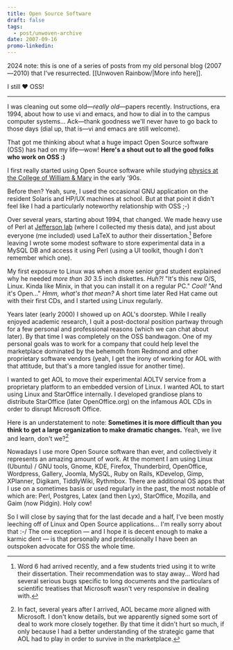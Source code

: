 ```yaml
---
title: Open Source Software
draft: false
tags:
  - post/unwoven-archive
date: 2007-09-16
promo-linkedin:
---
```

2024 note: this is one of a series of posts from my old personal blog (2007—2010) that I've resurrected. [[Unwoven Rainbow/|More info here]].

I still ❤ OSS!

---

I was cleaning out some old—_really old_—papers recently. Instructions, era 1994, about how to use vi and emacs, and how to dial in to the campus computer systems... Ack—thank goodness we'll never have to go back to those days (dial up, that is—vi and emacs are still welcome).  
  
That got me thinking about what a huge impact Open Source software (OSS) has had on my life—wow! **Here's a shout out to all the good folks who work on OSS :)**  
  
I first really started using Open Source software while studying [physics at the College of William & Mary](http://www.wm.edu/physics/ "External link to http://www.wm.edu/physics/") in the early '90s.  
  
Before then? Yeah, sure, I used the occasional GNU application on the resident Solaris and HP/UX machines at school. But at that point it didn't feel like I had a particularly noteworthy relationship with OSS ;-)  
  
Over several years, starting about 1994, that changed. We made heavy use of Perl at [Jefferson lab](http://www.jlab.org/ "External link to http://www.jlab.org/") (where I collected my thesis data), and just about everyone (me included) used LaTeX to author their dissertation.[^1] Before leaving I wrote some modest software to store experimental data in a MySQL DB and access it using Perl (using a UI toolkit, though I don't remember which one).  
  
My first exposure to Linux was when a more senior grad student explained why he needed _more than 30_ 3.5 inch diskettes. _Huh?!_ "It's this new O/S, Linux. Kinda like Minix, in that you can install it on a regular PC." _Cool!_ "And it's Open..." _Hmm, what's that mean?_ A short time later Red Hat came out with their first CDs, and I started using Linux regularly.  
  
Years later (early 2000) I showed up on AOL's doorstep. While I really enjoyed academic research, I quit a post-doctoral position partway through for a few personal and professional reasons (which we can chat about later). By that time I was completely on the OSS bandwagon. One of my personal goals was to work for a company that could help level the marketplace dominated by the behemoth from Redmond and other proprietary software vendors (yeah, I get the irony of working for AOL with that attitude, but that's a more tangled issue for another time).  
  
I wanted to get AOL to move their experimental AOLTV service from a proprietary platform to an embedded version of Linux. I wanted AOL to start using Linux and StarOffice internally. I developed grandiose plans to distribute StarOffice (later OpenOffice.org) on the infamous AOL CDs in order to disrupt Microsoft Office.  
  
Here is an understatement to note: **Sometimes it is more difficult than you think to get a large organization to make dramatic changes.** Yeah, we live and learn, don't we?[^2]
  
Nowadays I use more Open Source software than ever, and collectively it represents an amazing amount of work. At the moment I am using Linux (Ubuntu) / GNU tools, Gnome, KDE, Firefox, Thunderbird, OpenOffice, Wordpress, Gallery, Joomla, MySQL, Ruby on Rails, KDevelop, Gimp, XPlanner, Digikam, TiddlyWiki, Rythmbox. There are additional OS apps that I use on a sometimes basis or used regularly in the past, the most notable of which are: Perl, Postgres, Latex (and then Lyx), StarOffice, Mozilla, and Gaim (now Pidgin). Holy cow!  
  
So I will close by saying that for the last decade and a half, I've been mostly leeching off of Linux and Open Source applications... I'm really sorry about that :-/ The one exception — and I hope it is decent enough to make a karmic dent — is that personally and professionally I have been an outspoken advocate for OSS the whole time.  


[^1]: Word 6 had arrived recently, and a few students tried using it to write their dissertation. Their recommendation was to stay away... Word had several serious bugs specific to long documents and the particulars of scientific treatises that Microsoft wasn't very responsive in dealing with.  

[^2]: In fact, several years after I arrived, AOL became _more_ aligned with Microsoft. I don't know details, but we apparently signed some sort of deal to work more closely together. By that time it didn't hurt so much, if only because I had a better understanding of the strategic game that AOL had to play in order to survive in the marketplace.